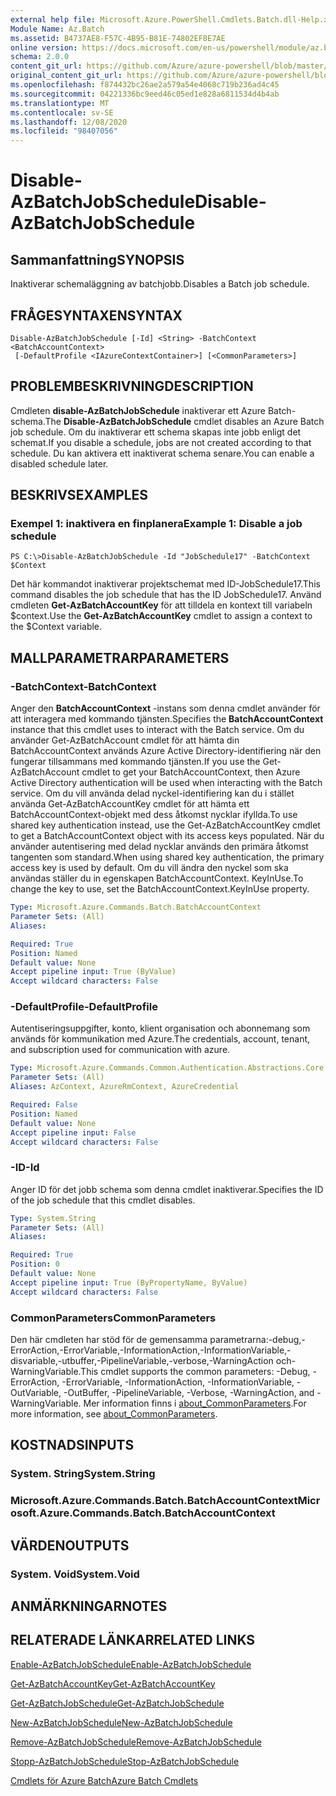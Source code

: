 ```yaml
---
external help file: Microsoft.Azure.PowerShell.Cmdlets.Batch.dll-Help.xml
Module Name: Az.Batch
ms.assetid: B4737AE8-F57C-4B95-B81E-74802EF8E7AE
online version: https://docs.microsoft.com/en-us/powershell/module/az.batch/disable-azbatchjobschedule
schema: 2.0.0
content_git_url: https://github.com/Azure/azure-powershell/blob/master/src/Batch/Batch/help/Disable-AzBatchJobSchedule.md
original_content_git_url: https://github.com/Azure/azure-powershell/blob/master/src/Batch/Batch/help/Disable-AzBatchJobSchedule.md
ms.openlocfilehash: f874432bc26ae2a579a54e4068c719b236ad4c45
ms.sourcegitcommit: 04221336bc9eed46c05ed1e828a6811534d4b4ab
ms.translationtype: MT
ms.contentlocale: sv-SE
ms.lasthandoff: 12/08/2020
ms.locfileid: "98407056"
---
```

# <span data-ttu-id="32fae-101">Disable-AzBatchJobSchedule</span><span class="sxs-lookup"><span data-stu-id="32fae-101">Disable-AzBatchJobSchedule</span></span>

## <span data-ttu-id="32fae-102">Sammanfattning</span><span class="sxs-lookup"><span data-stu-id="32fae-102">SYNOPSIS</span></span>
<span data-ttu-id="32fae-103">Inaktiverar schemaläggning av batchjobb.</span><span class="sxs-lookup"><span data-stu-id="32fae-103">Disables a Batch job schedule.</span></span>

## <span data-ttu-id="32fae-104">FRÅGESYNTAXEN</span><span class="sxs-lookup"><span data-stu-id="32fae-104">SYNTAX</span></span>

```
Disable-AzBatchJobSchedule [-Id] <String> -BatchContext <BatchAccountContext>
 [-DefaultProfile <IAzureContextContainer>] [<CommonParameters>]
```

## <span data-ttu-id="32fae-105">PROBLEMBESKRIVNING</span><span class="sxs-lookup"><span data-stu-id="32fae-105">DESCRIPTION</span></span>
<span data-ttu-id="32fae-106">Cmdleten **disable-AzBatchJobSchedule** inaktiverar ett Azure Batch-schema.</span><span class="sxs-lookup"><span data-stu-id="32fae-106">The **Disable-AzBatchJobSchedule** cmdlet disables an Azure Batch job schedule.</span></span>
<span data-ttu-id="32fae-107">Om du inaktiverar ett schema skapas inte jobb enligt det schemat.</span><span class="sxs-lookup"><span data-stu-id="32fae-107">If you disable a schedule, jobs are not created according to that schedule.</span></span>
<span data-ttu-id="32fae-108">Du kan aktivera ett inaktiverat schema senare.</span><span class="sxs-lookup"><span data-stu-id="32fae-108">You can enable a disabled schedule later.</span></span>

## <span data-ttu-id="32fae-109">BESKRIVS</span><span class="sxs-lookup"><span data-stu-id="32fae-109">EXAMPLES</span></span>

### <span data-ttu-id="32fae-110">Exempel 1: inaktivera en finplanera</span><span class="sxs-lookup"><span data-stu-id="32fae-110">Example 1: Disable a job schedule</span></span>
```
PS C:\>Disable-AzBatchJobSchedule -Id "JobSchedule17" -BatchContext $Context
```

<span data-ttu-id="32fae-111">Det här kommandot inaktiverar projektschemat med ID-JobSchedule17.</span><span class="sxs-lookup"><span data-stu-id="32fae-111">This command disables the job schedule that has the ID JobSchedule17.</span></span>
<span data-ttu-id="32fae-112">Använd cmdleten **Get-AzBatchAccountKey** för att tilldela en kontext till variabeln $context.</span><span class="sxs-lookup"><span data-stu-id="32fae-112">Use the **Get-AzBatchAccountKey** cmdlet to assign a context to the $Context variable.</span></span>

## <span data-ttu-id="32fae-113">MALLPARAMETRAR</span><span class="sxs-lookup"><span data-stu-id="32fae-113">PARAMETERS</span></span>

### <span data-ttu-id="32fae-114">-BatchContext</span><span class="sxs-lookup"><span data-stu-id="32fae-114">-BatchContext</span></span>
<span data-ttu-id="32fae-115">Anger den **BatchAccountContext** -instans som denna cmdlet använder för att interagera med kommando tjänsten.</span><span class="sxs-lookup"><span data-stu-id="32fae-115">Specifies the **BatchAccountContext** instance that this cmdlet uses to interact with the Batch service.</span></span>
<span data-ttu-id="32fae-116">Om du använder Get-AzBatchAccount cmdlet för att hämta din BatchAccountContext används Azure Active Directory-identifiering när den fungerar tillsammans med kommando tjänsten.</span><span class="sxs-lookup"><span data-stu-id="32fae-116">If you use the Get-AzBatchAccount cmdlet to get your BatchAccountContext, then Azure Active Directory authentication will be used when interacting with the Batch service.</span></span> <span data-ttu-id="32fae-117">Om du vill använda delad nyckel-identifiering kan du i stället använda Get-AzBatchAccountKey cmdlet för att hämta ett BatchAccountContext-objekt med dess åtkomst nycklar ifyllda.</span><span class="sxs-lookup"><span data-stu-id="32fae-117">To use shared key authentication instead, use the Get-AzBatchAccountKey cmdlet to get a BatchAccountContext object with its access keys populated.</span></span> <span data-ttu-id="32fae-118">När du använder autentisering med delad nycklar används den primära åtkomst tangenten som standard.</span><span class="sxs-lookup"><span data-stu-id="32fae-118">When using shared key authentication, the primary access key is used by default.</span></span> <span data-ttu-id="32fae-119">Om du vill ändra den nyckel som ska användas ställer du in egenskapen BatchAccountContext. KeyInUse.</span><span class="sxs-lookup"><span data-stu-id="32fae-119">To change the key to use, set the BatchAccountContext.KeyInUse property.</span></span>

```yaml
Type: Microsoft.Azure.Commands.Batch.BatchAccountContext
Parameter Sets: (All)
Aliases:

Required: True
Position: Named
Default value: None
Accept pipeline input: True (ByValue)
Accept wildcard characters: False
```

### <span data-ttu-id="32fae-120">-DefaultProfile</span><span class="sxs-lookup"><span data-stu-id="32fae-120">-DefaultProfile</span></span>
<span data-ttu-id="32fae-121">Autentiseringsuppgifter, konto, klient organisation och abonnemang som används för kommunikation med Azure.</span><span class="sxs-lookup"><span data-stu-id="32fae-121">The credentials, account, tenant, and subscription used for communication with azure.</span></span>

```yaml
Type: Microsoft.Azure.Commands.Common.Authentication.Abstractions.Core.IAzureContextContainer
Parameter Sets: (All)
Aliases: AzContext, AzureRmContext, AzureCredential

Required: False
Position: Named
Default value: None
Accept pipeline input: False
Accept wildcard characters: False
```

### <span data-ttu-id="32fae-122">-ID</span><span class="sxs-lookup"><span data-stu-id="32fae-122">-Id</span></span>
<span data-ttu-id="32fae-123">Anger ID för det jobb schema som denna cmdlet inaktiverar.</span><span class="sxs-lookup"><span data-stu-id="32fae-123">Specifies the ID of the job schedule that this cmdlet disables.</span></span>

```yaml
Type: System.String
Parameter Sets: (All)
Aliases:

Required: True
Position: 0
Default value: None
Accept pipeline input: True (ByPropertyName, ByValue)
Accept wildcard characters: False
```

### <span data-ttu-id="32fae-124">CommonParameters</span><span class="sxs-lookup"><span data-stu-id="32fae-124">CommonParameters</span></span>
<span data-ttu-id="32fae-125">Den här cmdleten har stöd för de gemensamma parametrarna:-debug,-ErrorAction,-ErrorVariable,-InformationAction,-InformationVariable,-disvariable,-utbuffer,-PipelineVariable,-verbose,-WarningAction och-WarningVariable.</span><span class="sxs-lookup"><span data-stu-id="32fae-125">This cmdlet supports the common parameters: -Debug, -ErrorAction, -ErrorVariable, -InformationAction, -InformationVariable, -OutVariable, -OutBuffer, -PipelineVariable, -Verbose, -WarningAction, and -WarningVariable.</span></span> <span data-ttu-id="32fae-126">Mer information finns i [about_CommonParameters](http://go.microsoft.com/fwlink/?LinkID=113216).</span><span class="sxs-lookup"><span data-stu-id="32fae-126">For more information, see [about_CommonParameters](http://go.microsoft.com/fwlink/?LinkID=113216).</span></span>

## <span data-ttu-id="32fae-127">KOSTNADS</span><span class="sxs-lookup"><span data-stu-id="32fae-127">INPUTS</span></span>

### <span data-ttu-id="32fae-128">System. String</span><span class="sxs-lookup"><span data-stu-id="32fae-128">System.String</span></span>

### <span data-ttu-id="32fae-129">Microsoft.Azure.Commands.Batch.BatchAccountContext</span><span class="sxs-lookup"><span data-stu-id="32fae-129">Microsoft.Azure.Commands.Batch.BatchAccountContext</span></span>

## <span data-ttu-id="32fae-130">VÄRDEN</span><span class="sxs-lookup"><span data-stu-id="32fae-130">OUTPUTS</span></span>

### <span data-ttu-id="32fae-131">System. Void</span><span class="sxs-lookup"><span data-stu-id="32fae-131">System.Void</span></span>

## <span data-ttu-id="32fae-132">ANMÄRKNINGAR</span><span class="sxs-lookup"><span data-stu-id="32fae-132">NOTES</span></span>

## <span data-ttu-id="32fae-133">RELATERADE LÄNKAR</span><span class="sxs-lookup"><span data-stu-id="32fae-133">RELATED LINKS</span></span>

[<span data-ttu-id="32fae-134">Enable-AzBatchJobSchedule</span><span class="sxs-lookup"><span data-stu-id="32fae-134">Enable-AzBatchJobSchedule</span></span>](./Enable-AzBatchJobSchedule.md)

[<span data-ttu-id="32fae-135">Get-AzBatchAccountKey</span><span class="sxs-lookup"><span data-stu-id="32fae-135">Get-AzBatchAccountKey</span></span>](./Get-AzBatchAccountKey.md)

[<span data-ttu-id="32fae-136">Get-AzBatchJobSchedule</span><span class="sxs-lookup"><span data-stu-id="32fae-136">Get-AzBatchJobSchedule</span></span>](./Get-AzBatchJobSchedule.md)

[<span data-ttu-id="32fae-137">New-AzBatchJobSchedule</span><span class="sxs-lookup"><span data-stu-id="32fae-137">New-AzBatchJobSchedule</span></span>](./New-AzBatchJobSchedule.md)

[<span data-ttu-id="32fae-138">Remove-AzBatchJobSchedule</span><span class="sxs-lookup"><span data-stu-id="32fae-138">Remove-AzBatchJobSchedule</span></span>](./Remove-AzBatchJobSchedule.md)

[<span data-ttu-id="32fae-139">Stopp-AzBatchJobSchedule</span><span class="sxs-lookup"><span data-stu-id="32fae-139">Stop-AzBatchJobSchedule</span></span>](./Stop-AzBatchJobSchedule.md)

[<span data-ttu-id="32fae-140">Cmdlets för Azure Batch</span><span class="sxs-lookup"><span data-stu-id="32fae-140">Azure Batch Cmdlets</span></span>](/powershell/module/Az.Batch/)
